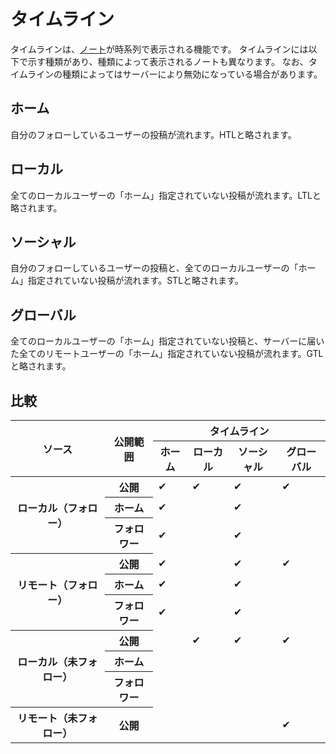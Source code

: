# タイムライン
タイムラインは、[ノート](./note)が時系列で表示される機能です。
タイムラインには以下で示す種類があり、種類によって表示されるノートも異なります。
なお、タイムラインの種類によってはサーバーにより無効になっている場合があります。

## ホーム
自分のフォローしているユーザーの投稿が流れます。HTLと略されます。

## ローカル
全てのローカルユーザーの「ホーム」指定されていない投稿が流れます。LTLと略されます。

## ソーシャル
自分のフォローしているユーザーの投稿と、全てのローカルユーザーの「ホーム」指定されていない投稿が流れます。STLと略されます。

## グローバル
全てのローカルユーザーの「ホーム」指定されていない投稿と、サーバーに届いた全てのリモートユーザーの「ホーム」指定されていない投稿が流れます。GTLと略されます。

## 比較

<table>
    <thead>
        <tr>
            <th scope="col" rowspan="2">ソース</th>
            <th scope="col" rowspan="2">公開範囲</th>
            <th scope="col" colspan="4">タイムライン</th>
        </tr>
        <tr>
            <th scope="col">ホーム</th>
            <th scope="col">ローカル</th>
            <th scope="col">ソーシャル</th>
            <th scope="col">グローバル</th>
        </tr>
    </thead>
    <tbody>
        <tr>
            <th scope="row" rowspan="3">ローカル（フォロー）</th>
            <th scope="row">公開</th>
            <td>✔</td>
            <td>✔</td>
            <td>✔</td>
            <td>✔</td>
        </tr>
        <tr>
            <th scope="row">ホーム</th>
            <td>✔</td>
            <td></td>
            <td>✔</td>
            <td></td>
        </tr>
        <tr>
            <th scope="row">フォロワー</th>
            <td>✔</td>
            <td></td>
            <td>✔</td>
            <td></td>
        </tr>
        <tr>
            <th scope="row" rowspan="3">リモート（フォロー）</th>
            <th scope="row">公開</th>
            <td>✔</td>
            <td></td>
            <td>✔</td>
            <td>✔</td>
        </tr>
        <tr>
            <th scope="row">ホーム</th>
            <td>✔</td>
            <td></td>
            <td>✔</td>
            <td></td>
        </tr>
        <tr>
            <th scope="row">フォロワー</th>
            <td>✔</td>
            <td></td>
            <td>✔</td>
            <td></td>
        </tr>
        <tr>
            <th scope="row" rowspan="3">ローカル（未フォロー）</th>
            <th scope="row">公開</th>
            <td></td>
            <td>✔</td>
            <td>✔</td>
            <td>✔</td>
        </tr>
        <tr>
            <th scope="row">ホーム</th>
            <td></td>
            <td></td>
            <td></td>
            <td></td>
        </tr>
        <tr>
            <th scope="row">フォロワー</th>
            <td></td>
            <td></td>
            <td></td>
            <td></td>
        </tr>
        <tr>
            <th scope="row">リモート（未フォロー）</th>
            <th scope="row">公開</th>
            <td></td>
            <td></td>
            <td></td>
            <td>✔</td>
        </tr>
    </tbody>
</table>
